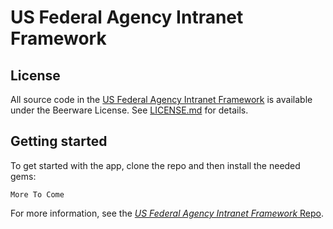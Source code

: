 # US Federal Agency Intranet Framework



## License

All source code in the [US Federal Agency Intranet Framework](https://github.com/Quinncuatro/USFederalAgencyIntranetFramework)
is available under the Beerware License. See
[LICENSE.md](https://github.com/Quinncuatro/us_webtranet/blob/master/LICENSE.md) for details.

## Getting started

To get started with the app, clone the repo and then install the needed gems:

```
More To Come
```

For more information, see the
[*US Federal Agency Intranet Framework* Repo](https://github.com/Quinncuatro/USFederalAgencyIntranetFramework).
